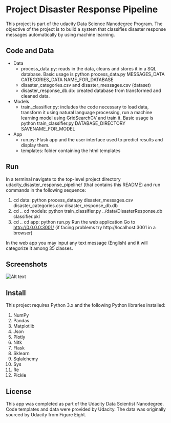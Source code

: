 # Project Disaster Response Pipeline

This project is part of the udacity Data Science Nanodegree Program. The objective of the project is to build a system that classifies disaster response messages automatically by using machine learning.

## Code and Data
- Data
  - process_data.py: reads in the data, cleans and stores it in a SQL database. Basic usage is python process_data.py MESSAGES_DATA CATEGORIES_DATA NAME_FOR_DATABASE
  - disaster_categories.csv and disaster_messages.csv (dataset)
  - disaster_response_db.db: created database from transformed and cleaned data.
- Models
  - train_classifier.py: includes the code necessary to load data, transform it using natural language processing, run a machine learning model using GridSearchCV and train it.     Basic usage is python train_classifier.py DATABASE_DIRECTORY SAVENAME_FOR_MODEL
- App
  - run.py: Flask app and the user interface used to predict results and display them.
  - templates: folder containing the html templates

## Run

In a terminal navigate to the top-level project directory udacity_disaster_response_pipeline/ (that contains this README) and run commands in the following sequence:

1. cd data: python process_data.py disaster_messages.csv disaster_categories.csv disaster_response_db.db
2. cd .. cd models: python train_classifier.py ../data/DisasterResponse.db classifier.pkl
3. cd .. cd app: python run.py
Run the web application Go to http://0.0.0.0:3001/ (if facing problems try http://localhost:3001 in a browser)

In the web app you may input any text message (English) and it will categorize it among 35 classes.

## Screenshots

![Alt text](relative/path/to/Screenshot1.jpg?raw=true "Title")

## Install
This project requires Python 3.x and the following Python libraries installed:

1. NumPy
2. Pandas
3. Matplotlib
4. Json
5. Plotly
6. Nltk
7. Flask
8. Sklearn
9. Sqlalchemy
10. Sys
11. Re
12. Pickle

## License
This app was completed as part of the Udacity Data Scientist Nanodegree. Code templates and data were provided by Udacity. The data was originally sourced by Udacity from Figure Eight.
